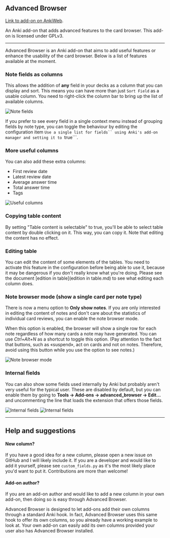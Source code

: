 ## Advanced Browser
[Link to add-on on AnkiWeb](https://ankiweb.net/shared/info/874215009).

An Anki add-on that adds advanced features to the card browser. This add-on is licensed under GPLv3.


---

Advanced Browser is an Anki add-on that aims to add useful features or enhance the usability of the card browser. Below is a list of features available at the moment.

### Note fields as columns
This allows the addition of **any** field in your decks as a column that you can display and sort. This means you can have more than just ```Sort Field``` as a usable column. You need to right-click the column bar to bring up the list of available columns.

![Note fields](https://raw.github.com/hssm/advanced-browser/master/docs/screenshot_info.png)


If you prefer to see every field in a single context menu instead of grouping fields by note type, you can toggle the behaviour by editing the configuration item ```Use a single list for fields`` using Anki's add-on manager and setting it to ```true```.


### More useful columns

You can also add these extra columns:
- First review date
- Latest review date
- Average answer time
- Total answer time
- Tags

![Useful columns](https://raw.github.com/hssm/advanced-browser/master/docs/context.png)

### Copying table content
By setting "Table content is selectable" to true, you'll be able to select table content by double clicking on it. This way, you can copy it. Note that editing the content has no effect.

### Editing table
You can edit the content of some elements of the tables. You need to activate this feature in the configuration before being able to use it, because it may be dangerous if you don't really know what you're doing. Please see the document [edition in table](edition in table.md) to see what editing each column does.

### Note browser mode (show a single card per note type)

There is now a menu option to **Only show notes**. If you are only interested in editing the content of notes and don't care about the statistics of individual card reviews, you can enable the note browser mode.

When this option is enabled, the browser will show a single row for each note regardless of how many cards a note may have generated. You can use *Ctrl+Alt+N* as a shortcut to toggle this option.  (Pay attention to the fact that buttons, such as «suspend», act on cards and not on notes. Therefore, avoid using this button while you use the option to see notes.)

![Note browser mode](https://raw.github.com/hssm/advanced-browser/master/docs/note_browser_toggle.png)

### Internal fields
You can also show some fields used internally by Anki but probably aren't very useful for the typical user. These are disabled by default, but you can enable them by going to **Tools -> Add-ons -> advanced_browser -> Edit...** and uncommenting the line that loads the extension that offers those fields.

![Internal fields](https://raw.github.com/hssm/advanced-browser/master/docs/edit.png)
![Internal fields](https://raw.github.com/hssm/advanced-browser/master/docs/context_internal.png)

---
## Help and suggestions

#### New column?
If you have a good idea for a new column, please open a new issue on GitHub and I will likely include it. If you are a developer and would like to add it yourself, please see ```custom_fields.py``` as it's the most likely place you'd want to put it. Contributions are more than welcome!

#### Add-on author?
If you are an add-on author and would like to add a new column in your own add-on, then doing so is easy through Advanced Browser.

Advanced Browser is designed to let add-ons add their own columns through a standard Anki hook. In fact, Advanced Browser uses this same hook to offer its own columns, so you already have a working example to look at. Your own add-on can easily add its own columns provided your user also has Advanced Browser installed.
